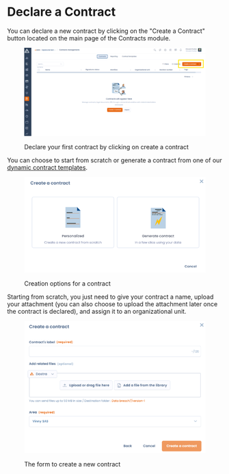 # Declare a Contract

You can declare a new contract by clicking on the "Create a Contract" button located on the main page of the Contracts module.

<figure><img src="../../.gitbook/assets/image (1).png" alt=""><figcaption><p>Declare your first contract by clicking on create a contract</p></figcaption></figure>

You can choose to start from scratch or generate a contract from one of our[ dynamic contract templates](contract-templates.md).

<figure><img src="../../.gitbook/assets/image (2).png" alt=""><figcaption><p>Creation options for a contract</p></figcaption></figure>

Starting from scratch, you just need to give your contract a name, upload your attachment (you can also choose to upload the attachment later once the contract is declared), and assign it to an organizational unit.

<figure><img src="../../.gitbook/assets/image (3).png" alt=""><figcaption><p>The form to create a new contract</p></figcaption></figure>

